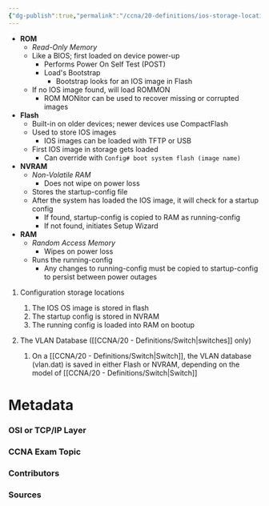 ```yaml
---
{"dg-publish":true,"permalink":"/ccna/20-definitions/ios-storage-locations/","tags":["defs_ccna"],"created":"2023-11-05T10:55:11.000-08:00","updated":"2023-11-08T13:59:52.945-08:00"}
---
```


- **ROM**
	- *Read-Only Memory*
	- Like a BIOS; first loaded on device power-up
		- Performs Power On Self Test (POST)
		- Load's Bootstrap
			- Bootstrap looks for an IOS image in Flash
	- If no IOS image found, will load ROMMON
		- ROM MONitor can be used to recover missing or corrupted images
- **Flash**
	- Built-in on older devices; newer devices use CompactFlash
	- Used to store IOS images
		- IOS images can be loaded with TFTP or USB
	- First IOS image in storage gets loaded
		- Can override with `Config# boot system flash (image name)`
- **NVRAM**
	- *Non-Volatile RAM*
		- Does not wipe on power loss
	- Stores the startup-config file
	- After the system has loaded the IOS image, it will check for a startup config
		- If found, startup-config is copied to RAM as running-config
		- If not found, initiates Setup Wizard
- **RAM**
	- *Random Access Memory*
		- Wipes on power loss
	- Runs the running-config
		- Any changes to running-config must be copied to startup-config to persist between power outages


1. Configuration storage locations
	1. The IOS OS image is stored in flash
	2. The startup config is stored in NVRAM
	3. The running config is loaded into RAM on bootup

1. The VLAN Database ([[CCNA/20 - Definitions/Switch\|switches]] only)
	1. On a [[CCNA/20 - Definitions/Switch\|Switch]], the VLAN database (vlan.dat) is saved in either Flash or NVRAM, depending on the model of [[CCNA/20 - Definitions/Switch\|Switch]]

# Metadata
### OSI or TCP/IP Layer

### CCNA Exam Topic

### Contributors

### Sources

